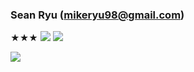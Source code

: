 ### Sean Ryu (mikeryu98@gmail.com)


★★★
<img src="https://img.shields.io/badge/TypeScript-3178C6?style=flat&logo=TypeScript&logoColor=white"/>
<img src="https://img.shields.io/badge/Java-3178C6?style=flat&logo=Java&logoColor=white"/>

<img src="https://github-readme-stats.vercel.app/api/top-langs/?username=SeungwonRyu&layout=compact"><br><br>
